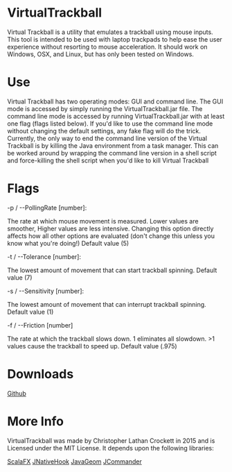 # VirtualTrackball

Virtual Trackball is a utility that emulates a trackball using mouse inputs. This tool is intended to be used with laptop trackpads to help ease the user experience without resorting to mouse acceleration. It should work on Windows, OSX, and Linux, but has only been tested on Windows.

# Use

Virtual Trackball has two operating modes: GUI and command line. The GUI mode is accessed by simply running the VirtualTrackball.jar file. The command line mode is accessed by running VirtualTrackball.jar with at least one flag (flags listed below). If you'd like to use the command line mode without changing the default settings, any fake flag will do the trick. Currently, the only way to end the command line version of the Virtual Trackball is by killing the Java environment from a task manager. This can be worked around by wrapping the command line version in a shell script and force-killing the shell script when you'd like to kill Virtual Trackball

# Flags

-p / --PollingRate [number]: 

The rate at which mouse movement is measured. Lower values are smoother, Higher values are less intensive. Changing this option directly affects how all other options are evaluated (don't change this unless you know what you're doing!)
Default value (5)

-t / --Tolerance [number]:

The lowest amount of movement that can start trackball spinning.
Default value (7)

-s / --Sensitivity [number]:

The lowest amount of movement that can interrupt trackball spinning.
Default value (1)

-f / --Friction [number]

The rate at which the trackball slows down. 1 eliminates all slowdown. >1 values cause the trackball to speed up.
Default value (.975)

# Downloads
[Github](https://github.com/chaorace/VirtualTrackball/releases)

# More Info

VirtualTrackball was made by Christopher Lathan Crockett in 2015 and is Licensed under the MIT License. It depends upon the following libraries:

[ScalaFX](https://github.com/scalafx/scalafx)
[JNativeHook](https://github.com/kwhat/jnativehook)
[JavaGeom](https://github.com/dlegland/javaGeom)
[JCommander](https://github.com/cbeust/jcommander)

